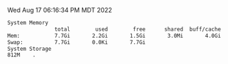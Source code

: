 Wed Aug 17 06:16:34 PM MDT 2022
```bash
System Memory
               total        used        free      shared  buff/cache   available
Mem:           7.7Gi       2.2Gi       1.5Gi       3.0Mi       4.0Gi       5.2Gi
Swap:          7.7Gi       0.0Ki       7.7Gi
System Storage
812M	.
```
```bash
